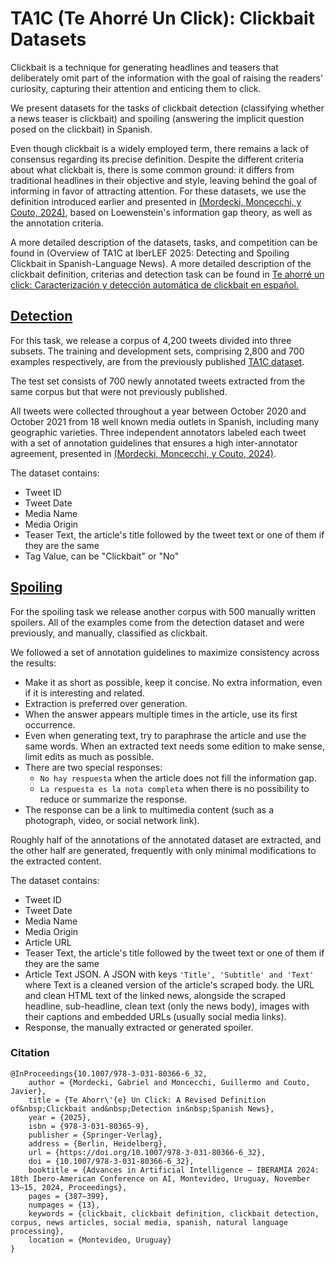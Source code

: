 # TA1C (Te Ahorré Un Click): Clickbait Datasets

Clickbait is a technique for generating headlines and teasers that deliberately omit part of the information with the goal of raising the readers' curiosity, capturing their attention and enticing them to click.

We present datasets for the tasks of clickbait detection (classifying whether a news teaser is clickbait) and spoiling (answering the implicit question posed on the clickbait) in Spanish.

Even though clickbait is a widely employed term, there remains a lack of consensus regarding its precise definition. Despite the different criteria about what clickbait is, there is some common ground: it differs from traditional headlines in their objective and style, leaving behind the goal of informing in favor of attracting attention. For these datasets, we use the definition introduced earlier and presented in [(Mordecki, Moncecchi, y Couto, 2024)](https://doi.org/10.1007/978-3-031-80366-6_32), based on Loewenstein's information gap theory, as well as the annotation criteria.

A more detailed description of the datasets, tasks, and competition can be found in (Overview of TA1C at IberLEF 2025: Detecting and Spoiling Clickbait in Spanish-Language News). A more detailed description of the clickbait definition, criterias and detection task can be found in [Te ahorré un click: Caracterización y detección automática de clickbait en español.](https://hdl.handle.net/20.500.12008/48614)

## [Detection](/detection)

For this task, we release a corpus of 4,200 tweets divided into three subsets. The training and development sets, comprising 2,800 and 700 examples respectively, are from the previously published [TA1C dataset](https://github.com/gmordecki/TA1C).

The test set consists of 700 newly annotated tweets extracted from the same corpus but that were not previously published.

All tweets were collected throughout a year between October 2020 and October 2021 from 18 well known media outlets in Spanish, including many geographic varieties. Three independent annotators labeled each tweet with a set of annotation guidelines that ensures a high inter-annotator agreement, presented in [(Mordecki, Moncecchi, y Couto, 2024)](https://doi.org/10.1007/978-3-031-80366-6_32).

The dataset contains:

- Tweet ID
- Tweet Date
- Media Name
- Media Origin
- Teaser Text, the article's title followed by the tweet text or one of them if they are the same
- Tag Value, can be "Clickbait" or "No"

## [Spoiling](/spoiling)

For the spoiling task we release another corpus with 500 manually written spoilers. All of the examples come from the detection dataset and were previously, and manually, classified as clickbait.

We followed a set of annotation guidelines to maximize consistency across the results:
- Make it as short as possible, keep it concise. No extra information, even if it is interesting and related.
- Extraction is preferred over generation.
- When the answer appears multiple times in the article, use its first occurrence.
- Even when generating text, try to paraphrase the article and use the same words. When an extracted text needs some edition to make sense, limit edits as much as possible.
- There are two special responses:
    - `No hay respuesta` when the article does not fill the information gap.
    - `La respuesta es la nota completa` when there is no possibility to reduce or summarize the response.
- The response can be a link to multimedia content (such as a photograph, video, or social network link).

Roughly half of the annotations of the annotated dataset are extracted, and the other half are generated, frequently with only minimal modifications to the extracted content.

The dataset contains:
- Tweet ID
- Tweet Date
- Media Name
- Media Origin
- Article URL
- Teaser Text, the article's title followed by the tweet text or one of them if they are the same
- Article Text JSON. A JSON with keys `'Title', 'Subtitle' and 'Text'` where Text is a cleaned version of the article's scraped body.
 the URL and clean HTML text of the linked news, alongside the scraped headline, sub-headline, clean text (only the news body), images with their captions and embedded URLs (usually social media links).
- Response, the manually extracted or generated spoiler.


### Citation

```
@InProceedings{10.1007/978-3-031-80366-6_32,
    author = {Mordecki, Gabriel and Moncecchi, Guillermo and Couto, Javier},
    title = {Te Ahorr\'{e} Un Click: A Revised Definition of&nbsp;Clickbait and&nbsp;Detection in&nbsp;Spanish News},
    year = {2025},
    isbn = {978-3-031-80365-9},
    publisher = {Springer-Verlag},
    address = {Berlin, Heidelberg},
    url = {https://doi.org/10.1007/978-3-031-80366-6_32},
    doi = {10.1007/978-3-031-80366-6_32},
    booktitle = {Advances in Artificial Intelligence – IBERAMIA 2024: 18th Ibero-American Conference on AI, Montevideo, Uruguay, November 13–15, 2024, Proceedings},
    pages = {387–399},
    numpages = {13},
    keywords = {clickbait, clickbait definition, clickbait detection, corpus, news articles, social media, spanish, natural language processing},
    location = {Montevideo, Uruguay}
}
```
